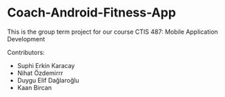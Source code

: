 # Coach-Android-Fitness-App

This is the group term project for our course CTIS 487: Mobile Application Development

Contributors:
- Suphi Erkin Karacay
- Nihat Özdemirrr
- Duygu Elif Dağlaroğlu
- Kaan Bircan
